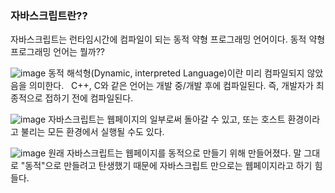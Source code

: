 ### 자바스크립트란??
자바스크립트는 런타임시간에 컴파일이 되는 동적 약형 프로그래밍 언어이다.
동적 약형 프로그래밍 언어는 뭘까?? 

![image](https://user-images.githubusercontent.com/81199906/202843499-7c018b2f-ac27-4266-a090-cc42a2cc5cf9.png)
동적 해석형(Dynamic, interpreted Language)이란 미리 컴파일되지 않았음을 의미한다.  
C++, C와 같은 언어는 개발 중/개발 후에 컴파일된다. 
즉, 개발자가 최종적으로 접하기 전에 컴파일된다.

![image](https://user-images.githubusercontent.com/81199906/202843476-90e27efb-f897-448f-9fba-91fb175c5a39.png)
자바스크립트는 웹페이지의 일부로써 돌아갈 수 있고, 또는 호스트 환경이라고 불리는 모든 환경에서 실행될 수도 있다.

![image](https://user-images.githubusercontent.com/81199906/202843585-e3e306ee-7517-4566-9be5-9e17fce1ddfa.png)
원래 자바스크립트는 웹페이지를 동적으로 만들기 위해 만들어졌다. 
말 그대로 "동적"으로 만들려고 탄생했기 때문에 자바스크립트  만으로는 웹페이지라고 하기 힘들다.
